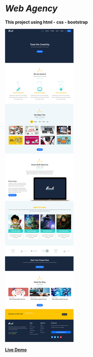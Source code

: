 # *Web Agency*

**This project using html - css - bootstrap**

![alt text](images/demo.jpeg)

**[Live Demo](https://ma-eltawel.github.io/web-agency6)**
